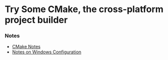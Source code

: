 # Try Some CMake, the cross-platform project builder

### Notes
* [CMake Notes](notes-cmake.md)
* [Notes on Windows Configuration](notes-windows-configuration.md)